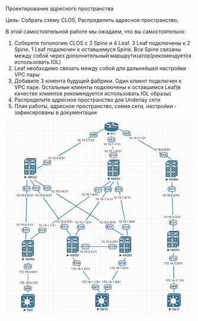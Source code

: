 Проектирование адресного пространства

Цель: Собрать схему CLOS;
Распределить адресное пространство;

В этой самостоятельной работе мы ожидаем, что вы самостоятельно:

1. Соберете топологию CLOS с 3 Spine и 4 Leaf. 3 Leaf подключены к 2 Spine. 1 Leaf подключен к оставшемуся Spine. Все Spine связаны между собой через дополнительный маршрутизатор(рекомендуется использовать IOL)
2. Leaf необходимо связать между собой для дальнейшей настройки VPC пары
3. Добавите 3 клиента будущей фабрики. Один клиент подключен к VPC паре. Остальные клиенты подключены к оставшимся Leaf(в качестве клиентов рекомендуется использовать IOL образы)
4. Распределите адресное пространство для Underlay сети
5. План работы, адресное пространство, схема сети, настройки - зафиксированы в документации

![Schema](img/Schema.png)